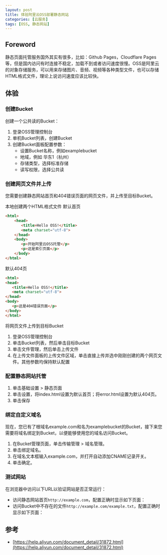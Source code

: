 ```yaml
---
layout: post
title: 体验阿里云OSS部署静态网站
categories: [云服务]
tags: [OSS, 静态网站]
---
```

## Foreword

静态页面托管服务国外其实有很多，比如：Github Pages，Cloudflare Pages等，但是国内访问有时连接不稳定，加载不到或者访问速度很慢。OSS是阿里云的对象存储服务，可以用来存储图片、音频、视频等各种类型文件，也可以存储HTML格式文件，理论上说访问速度应该比较快。

## 体验

### 创建Bucket

创建一个公共读的Bucket：

1. 登录OSS管理控制台
2. 单机Bucket列表，创建Bucket
3. 创建Bucket面板配置参数：
    * 设置Bucket名称，例如examplebucket
    * 地域，例如 华东1（杭州）
    * 存储类型，选择标准存储
    * 读写权限，选择公共读

### 创建网页文件并上传

您需要创建静态网站首页和404错误页面的网页文件，并上传至目标Bucket。

本地创建两个HTML格式文件
默认首页

```html
<html>
    <head>
       <title>Hello OSS!</title>
       <meta charset="utf-8">
    </head>
    <body>
       <p>开始阿里云OSS托管</p>
       <p>这是索引页面</p>
    </body>
</html>
```

默认404页

```html
<html>
<head>
   <title>Hello OSS!</title>
   <meta charset="utf-8">
</head>
<body>
   <p>这是404错误页面</p>
</body>
</html> 
```

将网页文件上传到目标Bucket

1. 登录OSS管理控制台
2. 单击Bucket列表，然后单击目标Bucket
3. 单击文件管理，然后单击上传文件
4. 在上传文件面板的上传文件区域，单击直接上传并选中刚刚创建的两个网页文件。其他参数均保持默认配置

### 配置静态网站托管

1. 单击基础设置 > 静态页面
2. 单击设置，将index.html设置为默认首页；将error.html设置为默认404页。
3. 单击保存

### 绑定自定义域名

现在，您已有了根域名example.com和名为examplebucket的Bucket，接下来您需要将域名绑定到Bucket，以便能够使用您的域名访问Bucket。

1. 在Bucket管理页面，单击传输管理 > 域名管理。
2. 单击绑定域名。
3. 在域名文本框输入example.com，并打开自动添加CNAME记录开关。
4. 单击确定。

### 测试网站

在浏览器中访问以下URL以验证网站是否正常运行：

* 访问静态网站首页`http://example.com`，配置正确时显示如下页面：
* 访问Bucket中不存在的文件`http://example.com/example.txt`，配置正确时显示如下页面：

## 参考

* [https://help.aliyun.com/document_detail/31872.html](https://help.aliyun.com/document_detail/31872.html)
